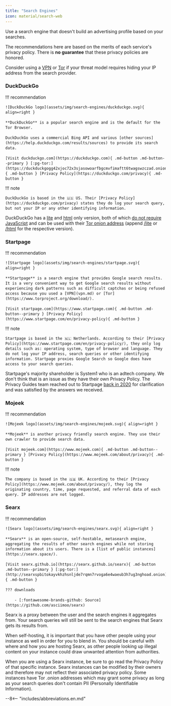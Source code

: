 ```yaml
---
title: "Search Engines"
icon: material/search-web
---
```

Use a search engine that doesn't build an advertising profile based on your searches.

The recommendations here are based on the merits of each service's privacy policy. There is **no guarantee** that these privacy policies are honored.

Consider using a [VPN](vpn.md) or [Tor](https://www.torproject.org/) if your threat model requires hiding your IP address from the search provider.

### DuckDuckGo

!!! recommendation

    ![DuckDuckGo logo](assets/img/search-engines/duckduckgo.svg){ align=right }

    **DuckDuckGo** is a popular search engine and is the default for the Tor Browser.

    DuckDuckGo uses a commercial Bing API and various [other sources](https://help.duckduckgo.com/results/sources) to provide its search data.

    [Visit duckduckgo.com](https://duckduckgo.com){ .md-button .md-button--primary } [:pg-tor:](https://duckduckgogg42xjoc72x3sjasowoarfbgcmvfimaftt6twagswzczad.onion){ .md-button } [Privacy Policy](https://duckduckgo.com/privacy){ .md-button }

!!! note

    DuckDuckGo is based in the 🇺🇸 US. Their [Privacy Policy](https://duckduckgo.com/privacy) states they do log your search query, but not your IP or any other identifying information.

DuckDuckGo has a [lite](https://duckduckgo.com/lite) and [html](https://duckduckgo.com/html) only version, both of which [do not require JavaScript](https://help.duckduckgo.com/features/non-javascript) and can be used with their [Tor onion address](https://duckduckgogg42xjoc72x3sjasowoarfbgcmvfimaftt6twagswzczad.onion) (append [/lite](https://duckduckgogg42xjoc72x3sjasowoarfbgcmvfimaftt6twagswzczad.onion/lite) or [/html](https://duckduckgogg42xjoc72x3sjasowoarfbgcmvfimaftt6twagswzczad.onion/html) for the respective version).

### Startpage

!!! recommendation

    ![Startpage logo](assets/img/search-engines/startpage.svg){ align=right }

    **Startpage** is a search engine that provides Google search results. It is a very convenient way to get Google search results without experiencing dark patterns such as difficult captchas or being refused access because you used a [VPN](vpn.md) or [Tor](https://www.torproject.org/download/).

    [Visit startpage.com](https://www.startpage.com){ .md-button .md-button--primary } [Privacy Policy](https://www.startpage.com/en/privacy-policy){ .md-button }

!!! note

    Startpage is based in the 🇳🇱 Netherlands. According to their [Privacy Policy](https://www.startpage.com/en/privacy-policy/), they only log details such as: operating system, type of browser and language. They do not log your IP address, search queries or other identifying information. Startpage proxies Google Search so Google does have access to your search queries.

Startpage's majority shareholder is System1 who is an adtech company. We don't think that is an issue as they have their own Privacy Policy. The Privacy Guides team reached out to Startpage [back in 2020](https://web.archive.org/web/20210118031008/https://blog.privacytools.io/relisting-startpage/) for clarification and was satisfied by the answers we received.

### Mojeek

!!! recommendation

    ![Mojeek logo](assets/img/search-engines/mojeek.svg){ align=right }

    **Mojeek** is another privacy friendly search engine. They use their own crawler to provide search data.

    [Visit mojeek.com](https://www.mojeek.com){ .md-button .md-button--primary } [Privacy Policy](https://www.mojeek.com/about/privacy){ .md-button }

!!! note

    The company is based in the 🇬🇧 UK. According to their [Privacy Policy](https://www.mojeek.com/about/privacy/), they log the originating country, time, page requested, and referral data of each query. IP addresses are not logged.

### Searx

!!! recommendation

    ![Searx logo](assets/img/search-engines/searx.svg){ align=right }

    **Searx** is an open-source, self-hostable, metasearch engine, aggregating the results of other search engines while not storing information about its users. There is a [list of public instances](https://searx.space/).

    [Visit searx.github.io](https://searx.github.io/searx){ .md-button .md-button--primary } [:pg-tor:](http://searxspbitokayvkhzhsnljde7rqmn7rvoga6e4waeub3h7ug3nghoad.onion){ .md-button }

    ??? downloads

        - [:fontawesome-brands-github: Source](https://github.com/asciimoo/searx)

Searx is a proxy between the user and the search engines it aggregates from. Your search queries will still be sent to the search engines that Searx gets its results from.

When self-hosting, it is important that you have other people using your instance as well in order for you to blend in. You should be careful with where and how you are hosting Searx, as other people looking up illegal content on your instance could draw unwanted attention from authorities.

When you are using a Searx instance, be sure to go read the Privacy Policy of that specific instance. Searx instances can be modified by their owners and therefore may not reflect their associated privacy policy. Some instances have Tor .onion addresses which may grant some privacy as long as your search queries don't contain PII (Personally Identifiable Information).

--8<-- "includes/abbreviations.en.md"
